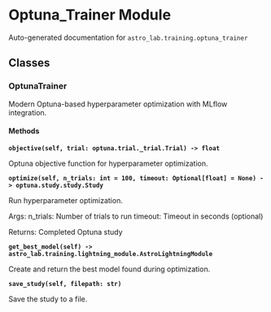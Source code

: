 # Optuna_Trainer Module

Auto-generated documentation for `astro_lab.training.optuna_trainer`

## Classes

### OptunaTrainer

Modern Optuna-based hyperparameter optimization with MLflow integration.

#### Methods

**`objective(self, trial: optuna.trial._trial.Trial) -> float`**

Optuna objective function for hyperparameter optimization.

**`optimize(self, n_trials: int = 100, timeout: Optional[float] = None) -> optuna.study.study.Study`**

Run hyperparameter optimization.

Args:
n_trials: Number of trials to run
timeout: Timeout in seconds (optional)

Returns:
Completed Optuna study

**`get_best_model(self) -> astro_lab.training.lightning_module.AstroLightningModule`**

Create and return the best model found during optimization.

**`save_study(self, filepath: str)`**

Save the study to a file.
